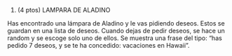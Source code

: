 1. (4 ptos) LAMPARA DE ALADINO

Has encontrado una lámpara de Aladino y le vas pidiendo deseos. Estos se guardan en una lista de deseos. Cuando dejas de pedir deseos, se hace un random y se escoge solo uno de ellos. Se muestra una frase del tipo: “has pedido 7 deseos, y se te ha concedido: vacaciones en Hawaii”.
